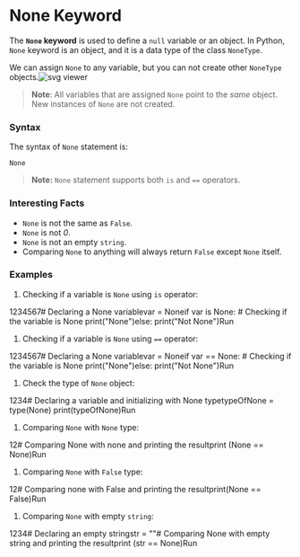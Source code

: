 # None Keyword

The **`None` keyword** is used to define a `null` variable or an object. In Python, `None` keyword is an object, and it is a data type of the class `NoneType`.

We can assign `None` to any variable, but you can not create other `NoneType` objects.![svg viewer](https://www.educative.io/api/edpresso/shot/6479146551083008/image/4520241998594048)

> **Note**: All variables that are assigned `None` point to the _same_ object. New instances of `None` are not created.

### Syntax

The syntax of `None` statement is:

```text
None
```

> **Note:** `None` statement supports both `is` and `==` operators.

### Interesting Facts

- `None` is not the same as `False`.
- `None` is not _0_.
- `None` is not an empty `string`.
- Comparing `None` to anything will always return `False` except `None` itself.

### Examples

1. Checking if a variable is `None` using `is` operator:

1234567\# Declaring a None variablevar = Noneif var is None: \# Checking if the variable is None print\("None"\)else: print\("Not None"\)Run

1. Checking if a variable is `None` using `==` operator:

1234567\# Declaring a None variablevar = Noneif var == None: \# Checking if the variable is None print\("None"\)else: print\("Not None"\)Run

1. Check the type of `None` object:

1234\# Declaring a variable and initializing with None typetypeOfNone = type\(None\) print\(typeOfNone\)Run

1. Comparing `None` with `None` type:

12\# Comparing None with none and printing the resultprint \(None == None\)Run

1. Comparing `None` with `False` type:

12\# Comparing none with False and printing the resultprint\(None == False\)Run

1. Comparing `None` with empty `string`:

1234\# Declaring an empty stringstr = ""\# Comparing None with empty string and printing the resultprint \(str == None\)Run

